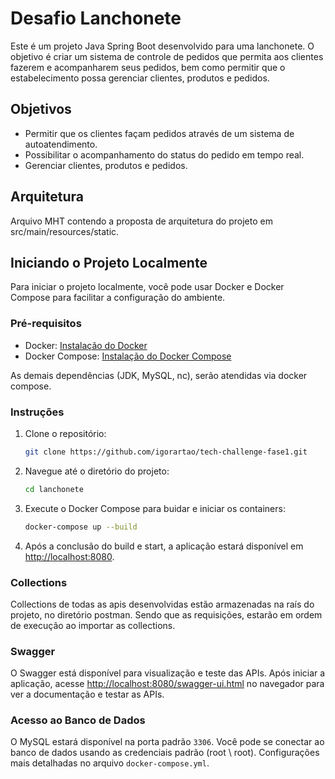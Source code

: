 # Desafio Lanchonete

Este é um projeto Java Spring Boot desenvolvido para uma lanchonete. O objetivo é criar um sistema de controle de pedidos que permita aos clientes fazerem e acompanharem seus pedidos, bem como permitir que o  estabelecimento possa gerenciar clientes, produtos e pedidos.

## Objetivos

- Permitir que os clientes façam pedidos através de um sistema de autoatendimento.
- Possibilitar o acompanhamento do status do pedido em tempo real.
- Gerenciar clientes, produtos e pedidos.

## Arquitetura

Arquivo MHT contendo a proposta de arquitetura do projeto em src/main/resources/static.

## Iniciando o Projeto Localmente

Para iniciar o projeto localmente, você pode usar Docker e Docker Compose para facilitar a configuração do ambiente.

### Pré-requisitos

- Docker: [Instalação do Docker](https://docs.docker.com/get-docker/)
- Docker Compose: [Instalação do Docker Compose](https://docs.docker.com/compose/install/)


As demais dependências (JDK, MySQL, nc), serão atendidas via docker compose.

### Instruções

1. Clone o repositório:

    ```bash
    git clone https://github.com/igorartao/tech-challenge-fase1.git
    ```

2. Navegue até o diretório do projeto:

    ```bash
    cd lanchonete
    ```

3. Execute o Docker Compose para buidar e iniciar os containers:

    ```bash
    docker-compose up --build
    ```

4. Após a conclusão do build e start, a aplicação estará disponível em [http://localhost:8080](http://localhost:8080).

### Collections

Collections de todas as apis desenvolvidas estão armazenadas na raís do projeto, no diretório postman. Sendo que as requisições, estarão em ordem de execução ao importar as collections.

### Swagger

O Swagger está disponível para visualização e teste das APIs. Após iniciar a aplicação, acesse [http://localhost:8080/swagger-ui.html](http://localhost:8080/swagger-ui.html) no navegador para ver a documentação e testar as APIs.

### Acesso ao Banco de Dados

O MySQL estará disponível na porta padrão `3306`. Você pode se conectar ao banco de dados usando as credenciais padrão (root \ root). Configurações mais detalhadas no arquivo `docker-compose.yml`.
